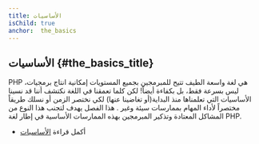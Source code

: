```yaml
---
title: الأساسيات
isChild: true
anchor:  the_basics
---
```


## الأساسيات {#the_basics_title}

PHP هي لغة واسعة الطيف تتيح للمبرمجين بجميع المستويات إمكانية انتاج برمجيات، ليس بسرعة فقط، بل بكفاءة أيضاً!
لكن كلما تعمقنا في اللغة نكتشف أننا قد نسينا الأساسيات التي تعلمناها منذ البداية(أو تغاضينا عنها) لكي نختصر الزمن
أو نسلك طريقاً مختصراً لأداء المهام بممارسات سيئة وغير . هذا الفصل يهدف لتجنب هذا النوع من المشاكل المعتادة وتذكير المبرمجين
بهذه الممارسات الأساسية في إطار لغة PHP.

* أكمل قراءة [الأساسيات](/pages/The-Basics.html)